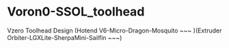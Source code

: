 # Voron0-SSOL_toolhead
Vzero Toolhead Design (Hotend V6-Micro-Dragon-Mosquito ~~~ )(Extruder  Orbiter-LGXLite-SherpaMini-Sailfin ~~~)
